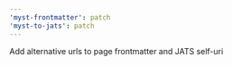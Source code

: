 ```yaml
---
'myst-frontmatter': patch
'myst-to-jats': patch
---
```


Add alternative urls to page frontmatter and JATS self-uri
